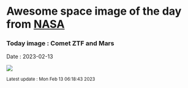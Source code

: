 
# Awesome space image of the day from [NASA](https://api.nasa.gov/)

### Today image : Comet ZTF and Mars
Date : 2023-02-13

![](https://apod.nasa.gov/apod/image/2302/CometZtfMars_Lioce_960.jpg)

<small>Latest update : Mon Feb 13 06:18:43 2023</small>
        